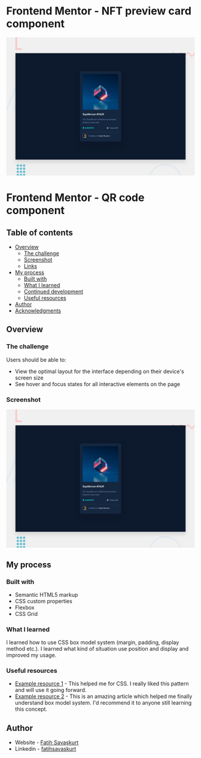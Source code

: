 # Frontend Mentor - NFT preview card component

![Design preview for the NFT preview card component coding challenge](./design/desktop-preview.jpg)

# Frontend Mentor - QR code component

## Table of contents

- [Overview](#overview)
  - [The challenge](#the-challenge)
  - [Screenshot](#screenshot)
  - [Links](#links)
- [My process](#my-process)
  - [Built with](#built-with)
  - [What I learned](#what-i-learned)
  - [Continued development](#continued-development)
  - [Useful resources](#useful-resources)
- [Author](#author)
- [Acknowledgments](#acknowledgments)



## Overview

### The challenge

Users should be able to:

- View the optimal layout for the interface depending on their device's screen size
- See hover and focus states for all interactive elements on the page

### Screenshot

![Design preview for the QR code component coding challenge](./design/desktop-preview.jpg)





## My process

### Built with

- Semantic HTML5 markup
- CSS custom properties
- Flexbox
- CSS Grid




### What I learned

I learned how to use CSS box model system (margin, padding, display method etc.). I learned what kind of situation use position and display and improved my usage.


### Useful resources

- [Example resource 1](https://stackoverflow.com/) - This helped me for CSS. I really liked this pattern and will use it going forward.
- [Example resource 2](https://devdocs.io/) - This is an amazing article which helped me finally understand box model system. I'd recommend it to anyone still learning this concept.


## Author

- Website - [Fatih Savaşkurt](fatihsavaskurt.github.io)
- Linkedin - [fatihsavaskurt]([https://www.twitter.com/yourusername](https://www.linkedin.com/in/fatih-sava%C5%9Fkurt-08a741200/))
